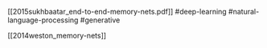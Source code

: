 [[2015sukhbaatar_end-to-end-memory-nets.pdf]]
#deep-learning #natural-language-processing #generative

[[2014weston_memory-nets]]

